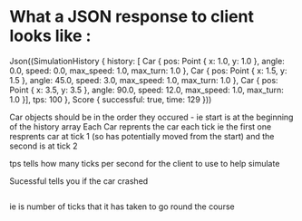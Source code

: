 # What a JSON response to client looks like :

Json((SimulationHistory {
     history: [
     Car { pos: Point { x: 1.0, y: 1.0 }, angle: 0.0, speed: 0.0, max_speed: 1.0, max_turn: 1.0 },
     Car { pos: Point { x: 1.5, y: 1.5 }, angle: 45.0, speed: 3.0, max_speed: 1.0, max_turn: 1.0 },
     Car { pos: Point { x: 3.5, y: 3.5 }, angle: 90.0, speed: 12.0, max_speed: 1.0, max_turn: 1.0 }],
     tps: 100 },
     Score { successful: true, time: 129 }))

Car objects should be in the order they occured - ie start is at the beginning of the history array
Each Car reprents the car each tick ie the first one resprents car at tick 1 (so has potentially moved from the start) and the second is at tick 2

tps tells how many ticks per second for the client to use to help simulate

Sucessful tells you if the car crashed

```assert(time = history.length)
```
 ie is number of ticks that it has taken to go round the course
